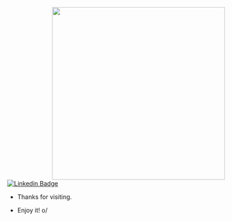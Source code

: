 <img align="right" width="400" height="400" src="https://media.giphy.com/media/LmNwrBhejkK9EFP504/giphy.gif">
 
[![Linkedin Badge](https://img.shields.io/badge/-LinkedIn-blue?style=flat-square&logo=Linkedin&logoColor=white)](https://www.linkedin.com/in/valtersandoval/)
 
- Thanks for visiting. 
 
- Enjoy it! o/
